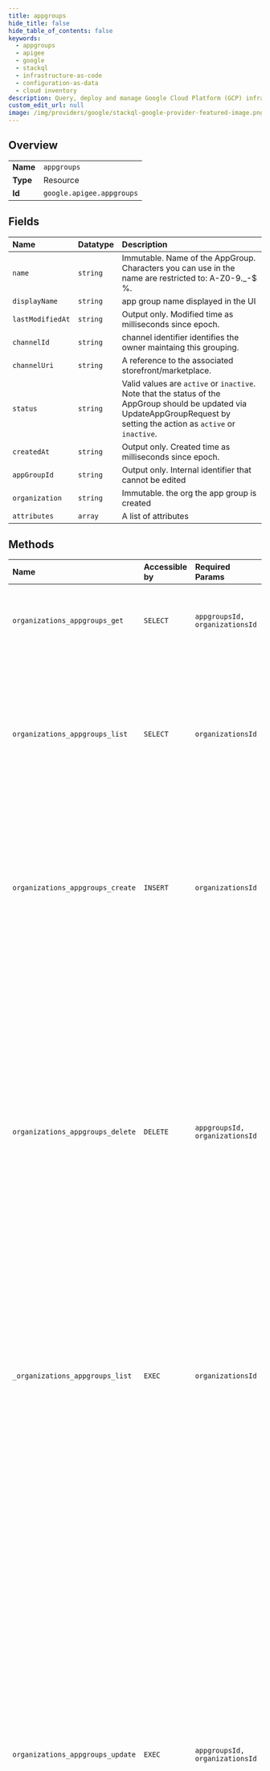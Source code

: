 ```yaml
---
title: appgroups
hide_title: false
hide_table_of_contents: false
keywords:
  - appgroups
  - apigee
  - google    
  - stackql
  - infrastructure-as-code
  - configuration-as-data
  - cloud inventory
description: Query, deploy and manage Google Cloud Platform (GCP) infrastructure and resources using SQL
custom_edit_url: null
image: /img/providers/google/stackql-google-provider-featured-image.png
---
```

  
    

## Overview
<table><tbody>
<tr><td><b>Name</b></td><td><code>appgroups</code></td></tr>
<tr><td><b>Type</b></td><td>Resource</td></tr>
<tr><td><b>Id</b></td><td><code>google.apigee.appgroups</code></td></tr>
</tbody></table>

## Fields
| Name | Datatype | Description |
|:-----|:---------|:------------|
| `name` | `string` | Immutable. Name of the AppGroup. Characters you can use in the name are restricted to: A-Z0-9._\-$ %. |
| `displayName` | `string` | app group name displayed in the UI |
| `lastModifiedAt` | `string` | Output only. Modified time as milliseconds since epoch. |
| `channelId` | `string` | channel identifier identifies the owner maintaing this grouping. |
| `channelUri` | `string` | A reference to the associated storefront/marketplace. |
| `status` | `string` | Valid values are `active` or `inactive`. Note that the status of the AppGroup should be updated via UpdateAppGroupRequest by setting the action as `active` or `inactive`. |
| `createdAt` | `string` | Output only. Created time as milliseconds since epoch. |
| `appGroupId` | `string` | Output only. Internal identifier that cannot be edited |
| `organization` | `string` | Immutable. the org the app group is created |
| `attributes` | `array` | A list of attributes |
## Methods
| Name | Accessible by | Required Params | Description |
|:-----|:--------------|:----------------|:------------|
| `organizations_appgroups_get` | `SELECT` | `appgroupsId, organizationsId` | Returns the AppGroup details for the provided AppGroup name in the request URI. |
| `organizations_appgroups_list` | `SELECT` | `organizationsId` | Lists all AppGroups in an organization. A maximum of 1000 AppGroups are returned in the response if PageSize is not specified, or if the PageSize is greater than 1000. |
| `organizations_appgroups_create` | `INSERT` | `organizationsId` | Creates an AppGroup. Once created, user can register apps under the AppGroup to obtain secret key and password. At creation time, the AppGroup's state is set as `active`. |
| `organizations_appgroups_delete` | `DELETE` | `appgroupsId, organizationsId` | Deletes an AppGroup. All app and API keys associations with the AppGroup are also removed. **Warning**: This API will permanently delete the AppGroup and related artifacts. **Note**: The delete operation is asynchronous. The AppGroup app is deleted immediately, but its associated resources, such as apps and API keys, may take anywhere from a few seconds to a few minutes to be deleted. |
| `_organizations_appgroups_list` | `EXEC` | `organizationsId` | Lists all AppGroups in an organization. A maximum of 1000 AppGroups are returned in the response if PageSize is not specified, or if the PageSize is greater than 1000. |
| `organizations_appgroups_update` | `EXEC` | `appgroupsId, organizationsId` | Updates an appGroup. This API replaces the existing appGroup details with those specified in the request. Include or exclude any existing details that you want to retain or delete, respectively. Note that the state of the AppGroup should be updated using `action`, and not via AppGroup. **Note**: OAuth access tokens and Key Management Service (KMS) entities (apps, developers, and API products) are cached for 180 seconds (current default). Any custom attributes associated with these entities are cached for at least 180 seconds after the entity is accessed at runtime. Therefore, an `ExpiresIn` element on the OAuthV2 policy won't be able to expire an access token in less than 180 seconds. |
